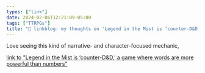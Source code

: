 ```yaml
---
types: ["link"]
date: 2024-02-06T12:21:09-05:00
tags: ["TTRPGs"]
title: "🔗 linkblog: my thoughts on 'Legend in the Mist is ‘counter-D&D,’ a game where words are more powerful than numbers'"
---
```

Love seeing this kind of narrative- and character-focused mechanic,

[link to "Legend in the Mist is ‘counter-D&D,’ a game where words are more powerful than numbers"](https://www.polygon.com/tabletop-games/24059209/legend-in-the-mist-preview-ttrpg-kickstarter-release-date-price)
